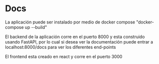 # Docs

La aplicación puede ser instalado por medio de docker compose "docker-compose up --build"

El backend de la aplicación corre en el puerto 8000 y esta construido usando FastAPI, por lo cual si desea ver la documentación puede entrar a localhost:8000/docs para ver los diferentes end-points

El frontend esta creado en react y corre en el puerto 3000

